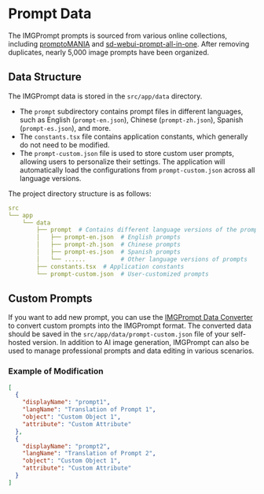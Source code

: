 # Prompt Data

The IMGPrompt prompts is sourced from various online collections, including [promptoMANIA](https://promptomania.com/midjourney-prompt-builder/) and [sd-webui-prompt-all-in-one](https://github.com/Physton/sd-webui-prompt-all-in-one/blob/main/group_tags/zh_CN.yaml). After removing duplicates, nearly 5,000 image prompts have been organized.

## Data Structure

The IMGPrompt data is stored in the `src/app/data` directory.

- The `prompt` subdirectory contains prompt files in different languages, such as English (`prompt-en.json`), Chinese (`prompt-zh.json`), Spanish (`prompt-es.json`), and more.
- The `constants.tsx` file contains application constants, which generally do not need to be modified.
- The `prompt-custom.json` file is used to store custom user prompts, allowing users to personalize their settings. The application will automatically load the configurations from `prompt-custom.json` across all language versions.

The project directory structure is as follows:

```yml
src
└── app
    └── data
        ├── prompt  # Contains different language versions of the prompts
        │   ├── prompt-en.json  # English prompts
        │   ├── prompt-zh.json  # Chinese prompts
        │   ├── prompt-es.json  # Spanish prompts
        │   └── ......          # Other language versions of prompts
        ├── constants.tsx  # Application constants
        └── prompt-custom.json  # User-customized prompts
```

## Custom Prompts

If you want to add new prompt, you can use the [IMGPrompt Data Converter](https://tools.newzone.top/en/data-parser/img-prompt) to convert custom prompts into the IMGPrompt format. The converted data should be saved in the `src/app/data/prompt-custom.json` file of your self-hosted version. In addition to AI image generation, IMGPrompt can also be used to manage professional prompts and data editing in various scenarios.

### Example of Modification

```json
[
  {
    "displayName": "prompt1",
    "langName": "Translation of Prompt 1",
    "object": "Custom Object 1",
    "attribute": "Custom Attribute"
  },
  {
    "displayName": "prompt2",
    "langName": "Translation of Prompt 2",
    "object": "Custom Object 1",
    "attribute": "Custom Attribute"
  }
]
```
